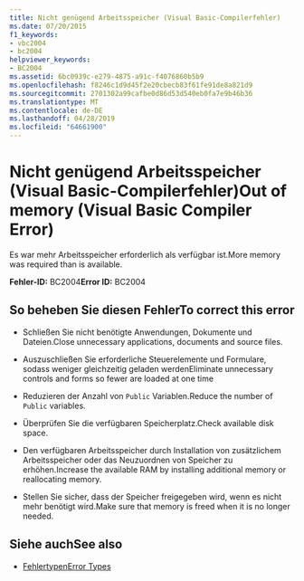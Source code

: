 ```yaml
---
title: Nicht genügend Arbeitsspeicher (Visual Basic-Compilerfehler)
ms.date: 07/20/2015
f1_keywords:
- vbc2004
- bc2004
helpviewer_keywords:
- BC2004
ms.assetid: 6bc0939c-e279-4875-a91c-f4076860b5b9
ms.openlocfilehash: f8246c1d9d45f2e20cbecb83f61fe91de8a821d9
ms.sourcegitcommit: 2701302a99cafbe0d86d53d540eb0fa7e9b46b36
ms.translationtype: MT
ms.contentlocale: de-DE
ms.lasthandoff: 04/28/2019
ms.locfileid: "64661900"
---
```

# <a name="out-of-memory-visual-basic-compiler-error"></a><span data-ttu-id="a78de-102">Nicht genügend Arbeitsspeicher (Visual Basic-Compilerfehler)</span><span class="sxs-lookup"><span data-stu-id="a78de-102">Out of memory (Visual Basic Compiler Error)</span></span>
<span data-ttu-id="a78de-103">Es war mehr Arbeitsspeicher erforderlich als verfügbar ist.</span><span class="sxs-lookup"><span data-stu-id="a78de-103">More memory was required than is available.</span></span>  
  
 <span data-ttu-id="a78de-104">**Fehler-ID:** BC2004</span><span class="sxs-lookup"><span data-stu-id="a78de-104">**Error ID:** BC2004</span></span>  
  
## <a name="to-correct-this-error"></a><span data-ttu-id="a78de-105">So beheben Sie diesen Fehler</span><span class="sxs-lookup"><span data-stu-id="a78de-105">To correct this error</span></span>  
  
- <span data-ttu-id="a78de-106">Schließen Sie nicht benötigte Anwendungen, Dokumente und Dateien.</span><span class="sxs-lookup"><span data-stu-id="a78de-106">Close unnecessary applications, documents and source files.</span></span>  
  
- <span data-ttu-id="a78de-107">Auszuschließen Sie erforderliche Steuerelemente und Formulare, sodass weniger gleichzeitig geladen werden</span><span class="sxs-lookup"><span data-stu-id="a78de-107">Eliminate unnecessary controls and forms so fewer are loaded at one time</span></span>  
  
- <span data-ttu-id="a78de-108">Reduzieren der Anzahl von `Public` Variablen.</span><span class="sxs-lookup"><span data-stu-id="a78de-108">Reduce the number of `Public` variables.</span></span>  
  
- <span data-ttu-id="a78de-109">Überprüfen Sie die verfügbaren Speicherplatz.</span><span class="sxs-lookup"><span data-stu-id="a78de-109">Check available disk space.</span></span>  
  
- <span data-ttu-id="a78de-110">Den verfügbaren Arbeitsspeicher durch Installation von zusätzlichem Arbeitsspeicher oder das Neuzuordnen von Speicher zu erhöhen.</span><span class="sxs-lookup"><span data-stu-id="a78de-110">Increase the available RAM by installing additional memory or reallocating memory.</span></span>  
  
- <span data-ttu-id="a78de-111">Stellen Sie sicher, dass der Speicher freigegeben wird, wenn es nicht mehr benötigt wird.</span><span class="sxs-lookup"><span data-stu-id="a78de-111">Make sure that memory is freed when it is no longer needed.</span></span>  
  
## <a name="see-also"></a><span data-ttu-id="a78de-112">Siehe auch</span><span class="sxs-lookup"><span data-stu-id="a78de-112">See also</span></span>

- [<span data-ttu-id="a78de-113">Fehlertypen</span><span class="sxs-lookup"><span data-stu-id="a78de-113">Error Types</span></span>](../../../visual-basic/programming-guide/language-features/error-types.md)
